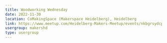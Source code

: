 ```yaml
---
title: Woodworking Wednesday
date: 2022-11-30
location: CoMakingSpace (Makerspace Heidelberg), Heidelberg
link: https://www.meetup.com/Heidelberg-Makers-Meetup/events/nkbgrsydcpbnc/
usergroup: makershd
type: usergroup
---
```

